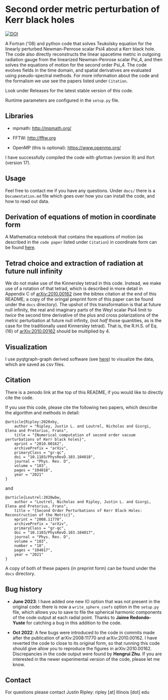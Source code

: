 # Second order metric perturbation of Kerr black holes

[![DOI](https://zenodo.org/badge/275682903.svg)](https://zenodo.org/badge/latestdoi/275682903)

A Fortran ('08) and python code that solves Teukolsky equation for
the linearly perturbed Newman-Penrose scalar Psi4 about a Kerr black hole.
The code also directly reconstructs
the linear spacetime metric in outgoing radiation gauge from
the linearized Newman-Penrose scalar Psi\_4, and then
solves the equations of motion for the second order Psi\_4.
The code evolves fields in the time domain, and spatial derivatives
are evaluated using pseudo-spectral methods. 
For more information about the code and the formalism we use
see the papers listed under `Citation`.

Look under Releases for the latest stable version of this code.

Runtime parameters are configured in the `setup.py` file.

## Libraries

* mpmath: 
	http://mpmath.org/

* FFTW: 
	http://fftw.org

* OpenMP (this is optional): 
	https://www.openmp.org/

I have successfully compiled the code with
gfortran (version 9) and ifort (version 17).

## Usage

Feel free to contact me if you have any questions.
Under `docs/` there is a `Documentation.md` file which goes over how you can install the code, and how to read out data.  

## Derivation of equations of motion in coordinate form

A Mathematica notebook that contains the equations of motion
(as described in the `code paper` listed under `Citation`) in coordinate
form can be found [here](https://github.com/JLRipley314/2nd-order-teuk-derivations).

## Tetrad choice and extraction of radiation at future null infinity 

We do not make use of the Kinnersley tetrad in this code.
Instead, we make use of a rotation of that tetrad, which is described in more detail 
in Appendix C of [arXiv:2010.00162](https://arxiv.org/abs/2010.00162) 
(see the bibtex citation at the end of this README; a copy of the oringal preprint form
of this paper can be found under the ``docs`` directory).
The upshot of this transformation is that at future null infinity, the real and imaginary
parts of the Weyl scalar Psi4 limit to *twice* the second time derivative of the
plus and cross polarizations of the metric perturbation at future null infinity,
(not *half* those quantities, as is the case for the traditionally used Kinnersley tetrad). 
That is, the R.H.S. of Eq. (16) of [arXiv:2010.00162](https://arxiv.org/abs/2010.00162)
should be multiplied by 4.

## Visualization

I use pyqtgraph-graph derived software
(see [here](https://github.com/JLRipley314/sci-vis))
to visualize the data, which are saved as csv files. 

## Citation

There is a zenodo link at the top of this README, if you would like to directly
cite the code. 

If you use this code, please cite the following two papers, which describe the
algorithm and methods in detail:
```
@article{Ripley:2020xby,
    author = "Ripley, Justin L. and Loutrel, Nicholas and Giorgi, Elena and Pretorius, Frans",
    title = "{Numerical computation of second order vacuum perturbations of Kerr black holes}",
    eprint = "2010.00162",
    archivePrefix = "arXiv",
    primaryClass = "gr-qc",
    doi = "10.1103/PhysRevD.103.104018",
    journal = "Phys. Rev. D",
    volume = "103",
    pages = "104018",
    year = "2021"
}
```
and
```
@article{Loutrel:2020wbw,
    author = "Loutrel, Nicholas and Ripley, Justin L. and Giorgi, Elena and Pretorius, Frans",
    title = "{Second Order Perturbations of Kerr Black Holes: Reconstruction of the Metric}",
    eprint = "2008.11770",
    archivePrefix = "arXiv",
    primaryClass = "gr-qc",
    doi = "10.1103/PhysRevD.103.104017",
    journal = "Phys. Rev. D",
    volume = "103",
    number = "10",
    pages = "104017",
    year = "2021"
}
```

A copy of both of these papers (in preprint form) can be found under the ``docs`` directory.

## Bug history 

* **June 2023**: I have added one new IO option that was not present in the original code:
there is now a `write_sphere_coefs` option in the `setup.py` file, which allows you to save
to file the spherical harmonic components of the code output at each radial point.
Thanks to **Jaime Redondo-Yuste** for catching a bug in this addition to the code. 

* **Oct 2022**: A few bugs were introduced to the code in commits made after the
publication of arXiv:2008:11770 and arXiv:2010.00162.
I have reverted the code to close to its original form, 
so that running this code should give allow you to reproduce the
figures in arXiv:2010.00162. Discrepancies in the code output were found
by **Hengrui Zhu**.
If you are interested in the newer experimental version of the code, please let
me know.

## Contact

For questions please contact
Justin Ripley: ripley [at] illinois [dot] edu 
